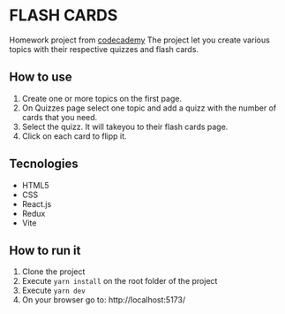 # FLASH CARDS
Homework project from [codecademy](https://www.codecademy.com)  The project let you create various
topics with their respective quizzes and flash cards.

## How to use
1. Create one or more topics on the first page.
2. On Quizzes page select one topic and add a quizz with the number of
   cards that you need.
3. Select the quizz. It will takeyou to their flash cards page.
4. Click on each card to flipp it.

## Tecnologies
+ HTML5
+ CSS
+ React.js
+ Redux
+ Vite

## How to run it
1. Clone the project
2. Execute `yarn install` on the root folder of the project
3. Execute `yarn dev`
4. On your browser go to: http://localhost:5173/
   